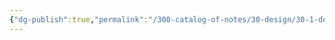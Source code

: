 ```yaml
---
{"dg-publish":true,"permalink":"/300-catalog-of-notes/30-design/30-1-design-courses/30-1-1-uxcel/ux-design-foundations/color-properties/"}
---
```


